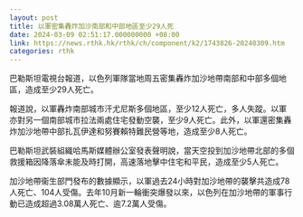 ```yaml
---
layout: post
title: 以軍密集轟炸加沙南部和中部地區至少29人死
date: 2024-03-09 02:51:17.000000000 +08:00
link: https://news.rthk.hk/rthk/ch/component/k2/1743826-20240309.htm
categories: rthk
---
```


巴勒斯坦電視台報道，以色列軍隊當地周五密集轟炸加沙地帶南部和中部多個地區，造成至少29人死亡。

報道說，以軍轟炸南部城市汗尤尼斯多個地區，至少12人死亡，多人失蹤。以軍亦對另一個南部城市拉法兩處住宅發動空襲，至少9人死亡。此外，以軍還密集轟炸加沙地帶中部扎瓦伊達和努賽賴特難民營等地，造成至少8人死亡。

巴勒斯坦武裝組織哈馬斯媒體辦公室發表聲明說，當天空投到加沙地帶北部的多個救援箱因降落傘未能及時打開，高速落地擊中住宅和平民，造成至少5人死亡。

加沙地帶衞生部門發布的數據顯示，以軍過去24小時對加沙地帶的襲擊共造成78人死亡、104人受傷。去年10月新一輪衝突爆發以來，以色列在加沙地帶的軍事行動已造成超過3.08萬人死亡、逾7.2萬人受傷。
